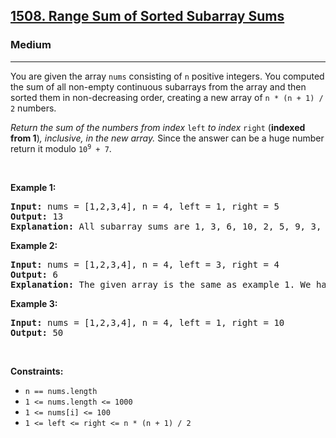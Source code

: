 <h2><a href="https://leetcode.com/problems/range-sum-of-sorted-subarray-sums/">1508. Range Sum of Sorted Subarray Sums</a></h2><h3>Medium</h3><hr><p>You are given the array <code>nums</code> consisting of <code>n</code> positive integers. You computed the sum of all non-empty continuous subarrays from the array and then sorted them in non-decreasing order, creating a new array of <code>n * (n + 1) / 2</code> numbers.</p>

<p><em>Return the sum of the numbers from index </em><code>left</code><em> to index </em><code>right</code> (<strong>indexed from 1</strong>)<em>, inclusive, in the new array. </em>Since the answer can be a huge number return it modulo <code>10<sup>9</sup> + 7</code>.</p>

<p>&nbsp;</p>
<p><strong class="example">Example 1:</strong></p>

<pre>
<strong>Input:</strong> nums = [1,2,3,4], n = 4, left = 1, right = 5
<strong>Output:</strong> 13 
<strong>Explanation:</strong> All subarray sums are 1, 3, 6, 10, 2, 5, 9, 3, 7, 4. After sorting them in non-decreasing order we have the new array [1, 2, 3, 3, 4, 5, 6, 7, 9, 10]. The sum of the numbers from index le = 1 to ri = 5 is 1 + 2 + 3 + 3 + 4 = 13. 
</pre>

<p><strong class="example">Example 2:</strong></p>

<pre>
<strong>Input:</strong> nums = [1,2,3,4], n = 4, left = 3, right = 4
<strong>Output:</strong> 6
<strong>Explanation:</strong> The given array is the same as example 1. We have the new array [1, 2, 3, 3, 4, 5, 6, 7, 9, 10]. The sum of the numbers from index le = 3 to ri = 4 is 3 + 3 = 6.
</pre>

<p><strong class="example">Example 3:</strong></p>

<pre>
<strong>Input:</strong> nums = [1,2,3,4], n = 4, left = 1, right = 10
<strong>Output:</strong> 50
</pre>

<p>&nbsp;</p>
<p><strong>Constraints:</strong></p>

<ul>
	<li><code>n == nums.length</code></li>
	<li><code>1 &lt;= nums.length &lt;= 1000</code></li>
	<li><code>1 &lt;= nums[i] &lt;= 100</code></li>
	<li><code>1 &lt;= left &lt;= right &lt;= n * (n + 1) / 2</code></li>
</ul>
